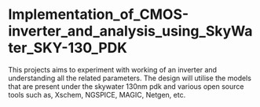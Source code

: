 # Implementation_of_CMOS-inverter_and_analysis_using_SkyWater_SKY-130_PDK
This projects aims to experiment with working of an inverter and understanding all the related parameters. The design will utilise the models that are present under the skywater 130nm pdk and various open source tools such as, Xschem, NGSPICE, MAGIC, Netgen, etc.

